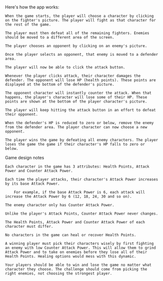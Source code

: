 Here's how the app works:

    When the game starts, the player will choose a character by clicking on the fighter's picture. The player will fight as that character for the rest of the game.

    The player must then defeat all of the remaining fighters. Enemies should be moved to a different area of the screen.

    The player chooses an opponent by clicking on an enemy's picture.

    Once the player selects an opponent, that enemy is moved to a defender area.

    The player will now be able to click the attack button.

    Whenever the player clicks attack, their character damages the defender. The opponent will lose HP (health points). These points are displayed at the bottom of the defender's picture.

    The opponent character will instantly counter the attack. When that happens, the player's character will lose some of their HP. These points are shown at the bottom of the player character's picture.

    The player will keep hitting the attack button in an effort to defeat their opponent.

    When the defender's HP is reduced to zero or below, remove the enemy from the defender area. The player character can now choose a new opponent.

    The player wins the game by defeating all enemy characters. The player loses the game the game if their character's HP falls to zero or below.

Game design notes

    Each character in the game has 3 attributes: Health Points, Attack Power and Counter Attack Power.

    Each time the player attacks, their character's Attack Power increases by its base Attack Power.

        For example, if the base Attack Power is 6, each attack will increase the Attack Power by 6 (12, 18, 24, 30 and so on).

    The enemy character only has Counter Attack Power.

    Unlike the player's Attack Points, Counter Attack Power never changes.

    The Health Points, Attack Power and Counter Attack Power of each character must differ.

    No characters in the game can heal or recover Health Points.

    A winning player must pick their characters wisely by first fighting an enemy with low Counter Attack Power. This will allow them to grind Attack Power and to take on enemies before they lose all of their Health Points. Healing options would mess with this dynamic.

    Your players should be able to win and lose the game no matter what character they choose. The challenge should come from picking the right enemies, not choosing the strongest player.
